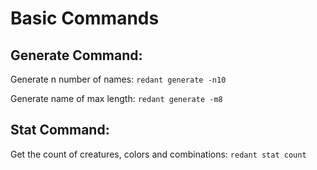 # Basic Commands

## Generate Command:



Generate n number of names: `redant generate -n10`

Generate name of max length: `redant generate -m8`

## Stat Command:

Get the count of creatures, colors and combinations: `redant stat count`